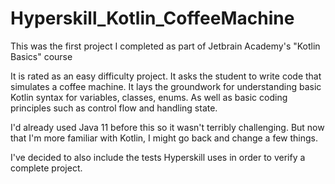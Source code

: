 # Hyperskill_Kotlin_CoffeeMachine

This was the first project I completed as part of Jetbrain Academy's "Kotlin Basics" course

It is rated as an easy difficulty project. It asks the student to write code that simulates a coffee machine.
It lays the groundwork for understanding basic Kotlin syntax for variables, classes, enums. As well as basic coding principles such as control flow and handling state.

I'd already used Java 11 before this so it wasn't terribly challenging. But now that I'm more familiar with Kotlin, I might go back and change a few things.

I've decided to also include the tests Hyperskill uses in order to verify a complete project.
